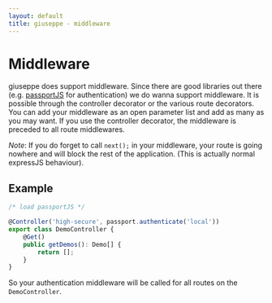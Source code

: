 ```yaml
---
layout: default
title: giuseppe - middleware
---
```

# Middleware

giuseppe does support middleware. Since there are good libraries
out there (e.g. [passportJS](http://passportjs.org/) for authentication)
we do wanna support middleware. It is possible through the controller
decorator or the various route decorators. You can add your middleware
as an open parameter list and add as many as you may want. If you use
the controller decorator, the middleware is preceded to all route 
middlewares.

*Note*: If you do forget to call `next();` in your middleware, your
route is going nowhere and will block the rest of the application.
(This is actually normal expressJS behaviour).

## Example

```typescript
/* load passportJS */

@Controller('high-secure', passport.authenticate('local'))
export class DemoController {
    @Get()
    public getDemos(): Demo[] {
        return [];
    }
}
```

So your authentication middleware will be called for all routes on the
`DemoController`.